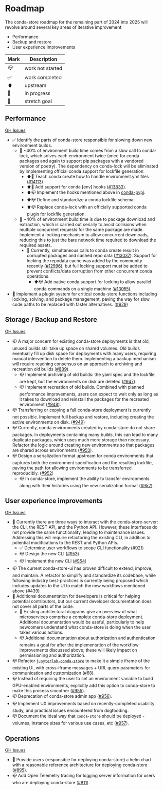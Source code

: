 # Roadmap

The conda-store roadmap for the remaining part of 2024 into 2025 will revolve around several key areas of iterative improvement:

- Performance
- Backup and restore
- User experience improvements

| Mark | Description      |
| ---- | ---------------- |
| 📪   | work not started |
| ✅   | work completed   |
| ⬆️   | upstream         |
| 🏃   | in progress      |
| 💪   | stretch goal     |


## Performance

[GH Issues](https://github.com/conda-incubator/conda-store/labels/roadmap%3A%20performance)

- ✅ Identify the parts of conda-store responsible for slowing down new environment builds.
    - 🏃 ~40% of environment build time comes from a slow call to conda-lock, which solves each environment twice (once for conda packages and again to support pip packages with a vendored version of poetry). The dependency on conda-lock will be eliminated by implementing official conda support for lockfile generation:
        - ⬆️🏃 Teach conda create how to handle environment.yml files ([#14113](https://github.com/conda/conda/pull/14113))
        - ⬆️🏃 Add support for conda [env] hooks ([#13833](https://github.com/conda/conda/issues/13833)).
        - ⬆️📪 Implement the hooks mentioned above in [conda-pypi](https://github.com/conda-incubator/conda-pypi).
        - ⬆️📪 Define and standardize a conda lockfile schema.
        - ⬆️📪 Replace conda-lock with an officially supported conda plugin for lockfile generation.
    - 🏃 ~40% of environment build time is due to package download and extraction, which is carried out serially to avoid collisions when multiple concurrent requests for the same package are made. Implement a locking mechanism to allow concurrent downloads, reducing this to just the bare network time required to download the required assets.
        - 🏃 Currently, simultaneous calls to conda create result in corrupted packages and cached repo data ([#13037](https://github.com/conda/conda/issues/13037)). Support for locking the repodata cache was added by the community recently ([#12996](https://github.com/conda/conda/pull/12996)), but full locking support must be added to prevent conflicts/data corruption from other concurrent conda operations.
            - ⬆️📪 Add native conda support for locking to allow parallel conda commands on a single machine ([#13055](https://github.com/conda/conda/issues/13055)).
- 🏃 Implement a plugin system for critical conda-store functions including locking, solving, and package management, paving the way for slow code paths to be replaced with faster alternatives. ([#929](https://github.com/conda-incubator/conda-store/issues/929))

## Storage / Backup and Restore

[GH Issues](https://github.com/conda-incubator/conda-store/issues?q=is%3Aissue%20state%3Aopen%20label%3A%22roadmap%3A%20storage%20%2B%20backup%20%2B%20restore%22)

- 📪 A major concern for existing conda-store deployments is that old, unused builds still take up space on shared volumes. Old builds eventually fill up disk space for deployments with many users, requiring manual intervention to delete them. Implementing a backup mechanism will require reaching consensus on an approach to archiving and recreation old builds ([#889](https://github.com/conda-incubator/conda-store/issues/889)).
    - 📪 Implement archiving of old builds: the yaml spec and the lockfile are kept, but the environments on disk are deleted ([#947](https://github.com/conda-incubator/conda-store/issues/947)).
    - 📪 Implement recreation of old builds. Combined with planned performance improvements, users can expect to wait only as long as it takes to download and reinstall the packages for the recreated environment ([#948](https://github.com/conda-incubator/conda-store/issues/948)).
- 📪 Transferring or copying a full conda-store deployment is currently not possible. Implement full backup and restore, including creating the active environments on disk. ([#949](https://github.com/conda-incubator/conda-store/issues/949))
- 📪 Currently, conda environments created by conda-store do not share packages. In deployments containing many builds, this can lead to many duplicate packages, which uses much more storage than necessary. Refactor the logic around creating new environments so that packages are shared across environments ([#950](https://github.com/conda-incubator/conda-store/issues/950)).
- 📪 Design a serialization format upstream for conda environments that captures both the environment specification and the resulting lockfile, paving the path for allowing environments to be transferred reproducibly. ([#952](https://github.com/conda-incubator/conda-store/issues/952))
    - 📪 In conda-store, implement the ability to transfer environments along with their histories using the new serialization format ([#952](https://github.com/conda-incubator/conda-store/issues/952)).

## User experience improvements

[GH Issues](https://github.com/conda-incubator/conda-store/issues?q=state%3Aopen%20label%3A%22roadmap%3A%20UX%20Experience%22)

- 🏃 Currently there are three ways to interact with the conda-store-server: the CLI, the REST API, and the Python API. However, these interfaces do not provide the same functionality, leading to maintenance issues. Addressing this will require refactoring the existing CLI, in addition to potential modifications to the REST and Python APIs.
    - ✅ Determine user workflows to scope CLI functionality ([#921](https://github.com/conda-incubator/conda-store/issues/921))
    - 📪 Design the new CLI ([#953](https://github.com/conda-incubator/conda-store/issues/953))
    - 📪 Implement the new CLI ([#954](https://github.com/conda-incubator/conda-store/issues/954))
- 📪 The current conda-store-ui has proven difficult to extend, improve, and maintain. A refactor to simplify and standardize its codebase, while following industry best-practices is currently being proposed which includes updates to the UI to match the new workflows mentioned above ([#439](https://github.com/conda-incubator/conda-store-ui/issues/439))
- 🏃 Additional documentation for developers is critical for helping potential contributors, but our current developer documentation does not cover all parts of the code.
    - 🏃 Existing architectural diagrams give an overview of what microservices comprise a complete conda-store deployment. Additional documentation would be useful, particularly to help newcomers understand what conda-store is doing when the user takes various actions.
    - 📪 Additional documentation about authorization and authentication remains a goal for after the implementation of the workflow improvements discussed above; these will likely impact on permissioning and authorization.
- 📪 Refactor [`jupyterlab-conda-store`](https://github.com/conda-incubator/jupyterlab-conda-store/) to make it a simple iframe of the existing UI, with cross-iframe messages + URL query parameters for communication and customization ([#68](https://github.com/conda-incubator/jupyterlab-conda-store/issues/68)).
- 📪 Instead of requiring the user to set an environment variable to build GPU-enabled environments, explicitly add this option to conda-store to make this process smoother ([#955](https://github.com/conda-incubator/conda-store/issues/955)).
- 📪 Deprecation of conda-store admin app ([#956](https://github.com/conda-incubator/conda-store/issues/956)).
- 📪 Implement UX improvements based on recently-completed usability study, and practical issues encountered from dogfooding.
- 📪 Document the ideal way that `conda-store` should be deployed - volumes, instance sizes for various use cases, etc ([#957](https://github.com/conda-incubator/conda-store/issues/957)).

## Operations

[GH Issues](https://github.com/conda-incubator/conda-store/labels/roadmap%3A%20operations)

- 🏃 Provide users (responsible for deploying conda-store) a helm chart with a reasonable reference architecture for deploying conda-store ([#895](https://github.com/conda-incubator/conda-store/issues/895)).
- 📪 Add Open Telemetry tracing for logging server information for users who are deploying conda-store ([#811](https://github.com/conda-incubator/conda-store/issues/811)).
